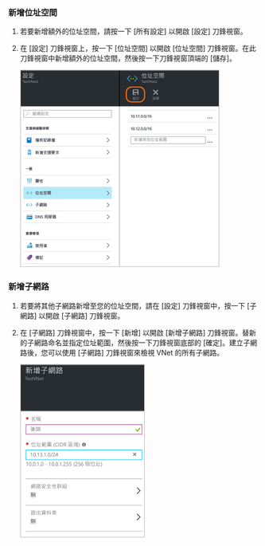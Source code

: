 ### 新增位址空間

1. 若要新增額外的位址空間，請按一下 [所有設定] 以開啟 [設定] 刀鋒視窗。 

2. 在 [設定] 刀鋒視窗上，按一下 [位址空間] 以開啟 [位址空間] 刀鋒視窗。在此刀鋒視窗中新增額外的位址空間，然後按一下刀鋒視窗頂端的 [儲存]。

	![新增位址空間](./media/vpn-gateway-additional-address-space-include/address400.png)

### 新增子網路 

1. 若要將其他子網路新增至您的位址空間，請在 [設定] 刀鋒視窗中，按一下 [子網路] 以開啟 [子網路] 刀鋒視窗。 

2. 在 [子網路] 刀鋒視窗中，按一下 [新增] 以開啟 [新增子網路] 刀鋒視窗。替新的子網路命名並指定位址範圍，然後按一下刀鋒視窗底部的 [確定]。建立子網路後，您可以使用 [子網路] 刀鋒視窗來檢視 VNet 的所有子網路。


	![子網路設定](./media/vpn-gateway-additional-address-space-include/addsubnet250.png)

<!---HONumber=AcomDC_0406_2016---->